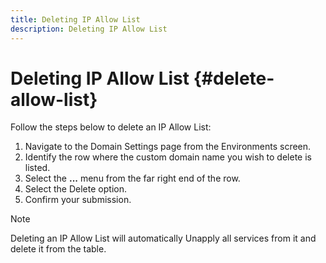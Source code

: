 ```yaml
---
title: Deleting IP Allow List 
description: Deleting IP Allow List
---
```


# Deleting IP Allow List {#delete-allow-list}

Follow the steps below to delete an IP Allow List:

1. Navigate to the Domain Settings page from the Environments screen.
1. Identify the row where the custom domain name you wish to delete is listed.
1. Select the **...** menu from the far right end of the row.
1. Select the Delete option.
1. Confirm your submission.

>[!NOTE]
>Deleting an IP Allow List will automatically Unapply all services from it and delete it from the table.

